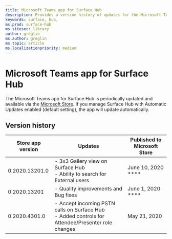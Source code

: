 ```yaml
---
title: Microsoft Teams app for Surface Hub 
description: Provides a version history of updates for the Microsoft Teams app for Surface Hub
keywords: surface, hub, 
ms.prod: surface-hub
ms.sitesec: library
author: greglin
ms.author: greglin
ms.topic: article
ms.localizationpriority: medium
---
```


# Microsoft Teams app for Surface Hub 

The Microsoft Teams app for Surface Hub is periodically updated and available via the [Microsoft Store](https://www.microsoft.com/store/apps/windows). If you manage Surface Hub with Automatic Updates enabled (default setting), the app will update automatically.
 

## Version history
| Store app version | Updates                                                                                         | Published to Microsoft Store |
| --------------------- | --------------------------------------------------------------------------------------------------- | -------------------------------- |
| 0.2020.13201.0        | - 3x3 Gallery view on Surface Hub<br>- Ability to search for External users                         | June 10, 2020<br> ****           |
| 0.2020.13201          | - Quality improvements and Bug fixes                                                                | June 1, 2020<br> ****            |
| 0.2020.4301.0         | - Accept incoming PSTN calls on Surface Hub<br>- Added controls for Attendee/Presenter role changes | May 21, 2020                     |
